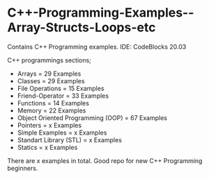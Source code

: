 # C++-Programming-Examples--Array-Structs-Loops-etc
Contains C++ Programming examples. IDE: CodeBlocks 20.03 

C++ programmings sections;
- Arrays = 29 Examples
- Classes = 29 Examples
- File Operations = 15 Examples
- Friend-Operator = 33 Examples
- Functions = 14 Examples
- Memory = 22 Examples
- Object Oriented Programming (OOP) = 67 Examples
- Pointers = x Examples
- Simple Examples = x Examples
- Standart Library (STL) = x Examples
- Statics = x Examples

There are x examples in total. Good repo for new C++ Programming beginners.